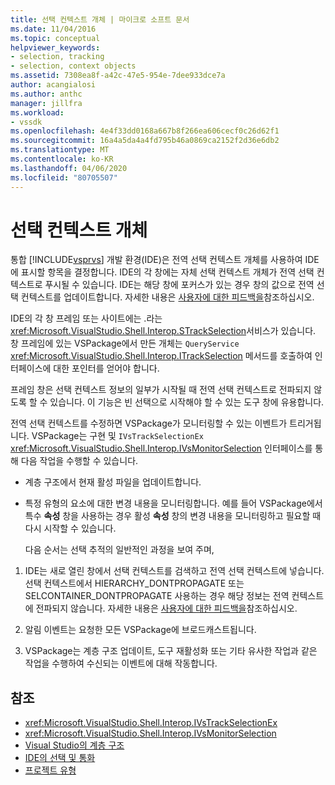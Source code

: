```yaml
---
title: 선택 컨텍스트 개체 | 마이크로 소프트 문서
ms.date: 11/04/2016
ms.topic: conceptual
helpviewer_keywords:
- selection, tracking
- selection, context objects
ms.assetid: 7308ea8f-a42c-47e5-954e-7dee933dce7a
author: acangialosi
ms.author: anthc
manager: jillfra
ms.workload:
- vssdk
ms.openlocfilehash: 4e4f33dd0168a667b8f266ea606cecf0c26d62f1
ms.sourcegitcommit: 16a4a5da4a4fd795b46a0869ca2152f2d36e6db2
ms.translationtype: MT
ms.contentlocale: ko-KR
ms.lasthandoff: 04/06/2020
ms.locfileid: "80705507"
---
```

# <a name="selection-context-objects"></a>선택 컨텍스트 개체
통합 [!INCLUDE[vsprvs](../../code-quality/includes/vsprvs_md.md)] 개발 환경(IDE)은 전역 선택 컨텍스트 개체를 사용하여 IDE에 표시할 항목을 결정합니다. IDE의 각 창에는 자체 선택 컨텍스트 개체가 전역 선택 컨텍스트로 푸시될 수 있습니다. IDE는 해당 창에 포커스가 있는 경우 창의 값으로 전역 선택 컨텍스트를 업데이트합니다. 자세한 내용은 [사용자에 대한 피드백을](../../extensibility/internals/feedback-to-the-user.md)참조하십시오.

 IDE의 각 창 프레임 또는 사이트에는 .라는 <xref:Microsoft.VisualStudio.Shell.Interop.STrackSelection>서비스가 있습니다. 창 프레임에 있는 VSPackage에서 만든 개체는 `QueryService` <xref:Microsoft.VisualStudio.Shell.Interop.ITrackSelection> 메서드를 호출하여 인터페이스에 대한 포인터를 얻어야 합니다.

 프레임 창은 선택 컨텍스트 정보의 일부가 시작될 때 전역 선택 컨텍스트로 전파되지 않도록 할 수 있습니다. 이 기능은 빈 선택으로 시작해야 할 수 있는 도구 창에 유용합니다.

 전역 선택 컨텍스트를 수정하면 VSPackage가 모니터링할 수 있는 이벤트가 트리거됩니다. VSPackage는 구현 및 `IVsTrackSelectionEx` <xref:Microsoft.VisualStudio.Shell.Interop.IVsMonitorSelection> 인터페이스를 통해 다음 작업을 수행할 수 있습니다.

- 계층 구조에서 현재 활성 파일을 업데이트합니다.

- 특정 유형의 요소에 대한 변경 내용을 모니터링합니다. 예를 들어 VSPackage에서 특수 **속성** 창을 사용하는 경우 활성 **속성** 창의 변경 내용을 모니터링하고 필요할 때 다시 시작할 수 있습니다.

  다음 순서는 선택 추적의 일반적인 과정을 보여 주며,

1. IDE는 새로 열린 창에서 선택 컨텍스트를 검색하고 전역 선택 컨텍스트에 넣습니다. 선택 컨텍스트에서 HIERARCHY_DONTPROPAGATE 또는 SELCONTAINER_DONTPROPAGATE 사용하는 경우 해당 정보는 전역 컨텍스트에 전파되지 않습니다. 자세한 내용은 [사용자에 대한 피드백을](../../extensibility/internals/feedback-to-the-user.md)참조하십시오.

2. 알림 이벤트는 요청한 모든 VSPackage에 브로드캐스트됩니다.

3. VSPackage는 계층 구조 업데이트, 도구 재활성화 또는 기타 유사한 작업과 같은 작업을 수행하여 수신되는 이벤트에 대해 작동합니다.

## <a name="see-also"></a>참조
- <xref:Microsoft.VisualStudio.Shell.Interop.IVsTrackSelectionEx>
- <xref:Microsoft.VisualStudio.Shell.Interop.IVsMonitorSelection>
- [Visual Studio의 계층 구조](../../extensibility/internals/hierarchies-in-visual-studio.md)
- [IDE의 선택 및 통화](../../extensibility/internals/selection-and-currency-in-the-ide.md)
- [프로젝트 유형](../../extensibility/internals/project-types.md)
